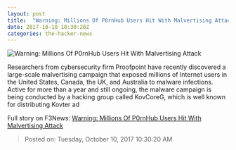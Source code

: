 ```yaml
---
layout: post
title:  "Warning: Millions Of P0rnHub Users Hit With Malvertising Attack"
date: 2017-10-10 10:30:20Z
categories: the-hacker-news
---
```


![Warning: Millions Of P0rnHub Users Hit With Malvertising Attack](https://4.bp.blogspot.com/-c_jJpSh3i64/WdygsioXtnI/AAAAAAAAuT0/g0rWC5yfIRYVackEgC6gTYEShe2FHtmLQCLcBGAs/s1600/Pornhub-malware-attack.png)

Researchers from cybersecurity firm Proofpoint have recently discovered a large-scale malvertising campaign that exposed millions of Internet users in the United States, Canada, the UK, and Australia to malware infections. Active for more than a year and still ongoing, the malware campaign is being conducted by a hacking group called KovCoreG, which is well known for distributing Kovter ad


Full story on F3News: [Warning: Millions Of P0rnHub Users Hit With Malvertising Attack](http://www.f3nws.com/n/gVEZn)

> Posted on: Tuesday, October 10, 2017 10:30:20 AM
